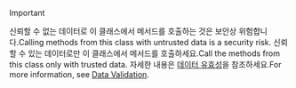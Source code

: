 > [!IMPORTANT]
> <span data-ttu-id="0288b-101">신뢰할 수 없는 데이터로 이 클래스에서 메서드를 호출하는 것은 보안상 위험합니다.</span><span class="sxs-lookup"><span data-stu-id="0288b-101">Calling methods from this class with untrusted data is a security risk.</span></span> <span data-ttu-id="0288b-102">신뢰할 수 있는 데이터로만 이 클래스에서 메서드를 호출하세요.</span><span class="sxs-lookup"><span data-stu-id="0288b-102">Call the methods from this class only with trusted data.</span></span> <span data-ttu-id="0288b-103">자세한 내용은 [데이터 유효성](https://www.owasp.org/index.php/Data_Validation)을 참조하세요.</span><span class="sxs-lookup"><span data-stu-id="0288b-103">For more information, see [Data Validation](https://www.owasp.org/index.php/Data_Validation).</span></span>